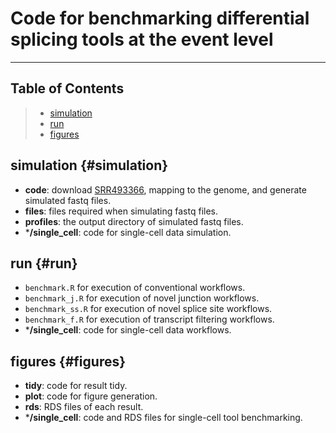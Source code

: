 # Code for benchmarking differential splicing tools at the event level

------------------------------------------------------------------------

## Table of Contents

> -   [simulation](#simulation)
> -   [run](#run)
> -   [figures](#figures)

## simulation {#simulation}

-   **code**: download [SRR493366](https://www.ncbi.nlm.nih.gov/sra/?term=SRR493366), mapping to the genome, and generate simulated fastq files.
-   **files**: files required when simulating fastq files.
-   **profiles**: the output directory of simulated fastq files.
-   \***/single_cell**: code for single-cell data simulation.

## run {#run}

-   `benchmark.R` for execution of conventional workflows.
-   `benchmark_j.R` for execution of novel junction workflows.
-   `benchmark_ss.R` for execution of novel splice site workflows.
-   `benchmark_f.R` for execution of transcript filtering workflows.
-   \***/single_cell**: code for single-cell data workflows.

## figures {#figures}

-   **tidy**: code for result tidy.
-   **plot**: code for figure generation.
-   **rds**: RDS files of each result.
-   \***/single_cell**: code and RDS files for single-cell tool benchmarking.
